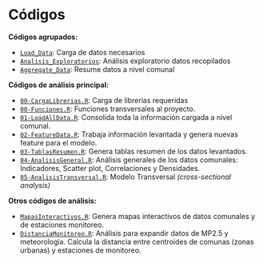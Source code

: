 Códigos
================

**Códigos agrupados:**
* [`Load_Data`](https://github.com/pmbusch/Analisis-COVID-MP2.5/tree/master/Scripts/Load_Data): Carga de datos necesarios
* [`Analisis_Exploratorios`](https://github.com/pmbusch/Analisis-COVID-MP2.5/tree/master/Scripts/Analisis_Exploratorios): Análisis exploratorio datos recopilados 
* [`Aggregate_Data`](https://github.com/pmbusch/Analisis-COVID-MP2.5/tree/master/Scripts/Aggregate_Data): Resume datos a nivel comunal 

**Códigos de análisis principal:**
* [`00-CargaLibrerias.R`](https://github.com/pmbusch/Analisis-COVID-MP2.5/tree/master/Scripts/00-CargaLibrerias.R): Carga de librerias requeridas 
* [`00-Funciones.R`](https://github.com/pmbusch/Analisis-COVID-MP2.5/tree/master/Scripts/00-Funciones.R): Funciones transversales al proyecto.
* [`01-LoadAllData.R`](https://github.com/pmbusch/Analisis-COVID-MP2.5/tree/master/Scripts/01-LoadAllData.R): Consolida toda la información cargada a nivel comunal.
* [`02-FeatureData.R`](https://github.com/pmbusch/Analisis-COVID-MP2.5/tree/master/Scripts/02-FeatureData.R): Trabaja información levantada y genera nuevas feature para el modelo.
* [`03-TablasResumen.R`](https://github.com/pmbusch/Analisis-COVID-MP2.5/tree/master/Scripts/03-TablasResumen.R): Genera tablas resumen de los datos levantados.
* [`04-AnalisisGeneral.R`](https://github.com/pmbusch/Analisis-COVID-MP2.5/tree/master/Scripts/04-AnalisisGeneral.R): Análisis generales de los datos comunales: Indicadores, Scatter plot, Correlaciones y Densidades.
* [`05-AnalisisTransversal.R`](https://github.com/pmbusch/Analisis-COVID-MP2.5/tree/master/Scripts/05-AnalisisTransversal.R): Modelo Transversal *(cross-sectional analysis)*

**Otros códigos de análisis:**
* [`MapasInteractivos.R`](https://github.com/pmbusch/Analisis-COVID-MP2.5/tree/master/Scripts/MapasInteractivos.R): Genera mapas interactivos de datos comunales y de estaciones monitoreo.
* [`DistanciaMonitoreo.R`](https://github.com/pmbusch/Analisis-COVID-MP2.5/tree/master/Scripts/DistanciaMonitoreo.R): Análisis para expandir datos de MP2.5 y meteorología. Calcula la distancia entre centroides de comunas (zonas urbanas) y estaciones de monitoreo.

